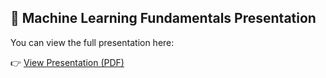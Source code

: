 ## 📘 Machine Learning Fundamentals Presentation

You can view the full presentation here:

👉 [View Presentation (PDF)](slides/FundamentalsOfMachineLearning.pdf)
